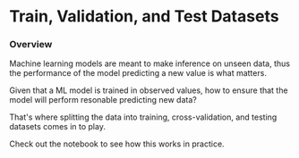 # Train, Validation, and Test Datasets
### Overview

Machine learning models are meant to make inference on unseen data, thus the performance of the model predicting a new value is what matters.

Given that a ML model is trained in observed values, how to ensure that the model will perform resonable predicting new data?<br>

That's where splitting the data into training, cross-validation, and testing datasets comes in to play.<br>

Check out the notebook to see how this works in practice.









